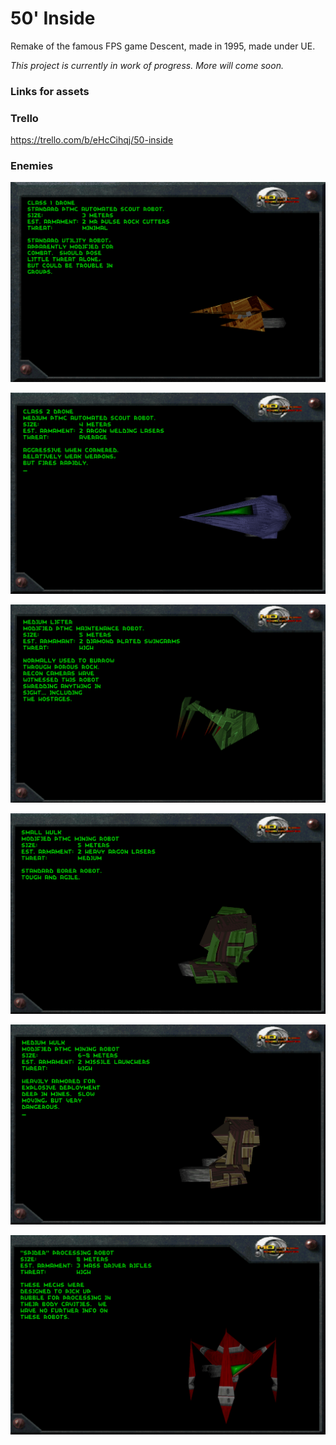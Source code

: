 # 50' Inside
Remake of the famous FPS game Descent, made in 1995, made under UE.

_This project is currently in work of progress. More will come soon._

### Links for assets

### Trello
https://trello.com/b/eHcCihqj/50-inside

### Enemies

![drone_1](Screenshots/Drone_1.PNG)

![drone_2](Screenshots/Drone_2.PNG)

![drone_3](Screenshots/Drone_3.PNG)

![drone_4](Screenshots/Drone_4.PNG)

![drone_5](Screenshots/Drone_5.PNG)

![drone_6](Screenshots/Drone_6.PNG)
